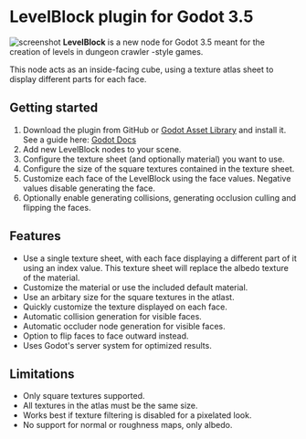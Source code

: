 # LevelBlock plugin for Godot 3.5
![screenshot](https://user-images.githubusercontent.com/37181529/207673239-13267fca-dc41-458d-bd58-e8f3d592b42a.png)
**LevelBlock** is a new node for Godot 3.5 meant for the creation of levels in dungeon crawler -style games.

This node acts as an inside-facing cube, using a texture atlas sheet to display different parts for each face.
## Getting started
1. Download the plugin from GitHub or [Godot Asset Library](https://godotengine.org/asset-library/asset/1584) and install it. See a guide here: [Godot Docs](https://docs.godotengine.org/en/stable/tutorials/plugins/editor/installing_plugins.html)
2. Add new LevelBlock nodes to your scene.
3. Configure the texture sheet (and optionally material) you want to use.
4. Configure the size of the square textures contained in the texture sheet.
5. Customize each face of the LevelBlock using the face values. Negative values disable generating the face.
6. Optionally enable generating collisions, generating occlusion culling and flipping the faces.
## Features
- Use a single texture sheet, with each face displaying a different part of it using an index value. This texture sheet will replace the albedo texture of the material.
- Customize the material or use the included default material.
- Use an arbitary size for the square textures in the atlast.
- Quickly customize the texture displayed on each face.
- Automatic collision generation for visible faces.
- Automatic occluder node generation for visible faces.
- Option to flip faces to face outward instead.
- Uses Godot's server system for optimized results.
## Limitations
- Only square textures supported.
- All textures in the atlas must be the same size.
- Works best if texture filtering is disabled for a pixelated look.
- No support for normal or roughness maps, only albedo.
